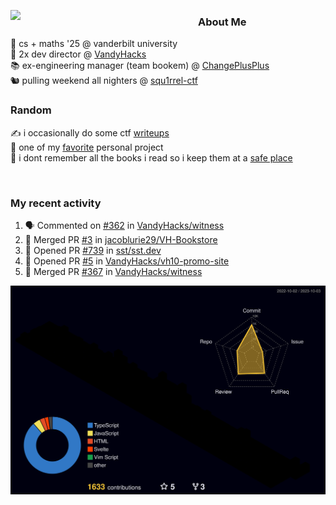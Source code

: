 <!-- 
Hey what are you doing here? 
I admire your curiosity tho
Shoot me an email (zinean00 at gmail dot com)
Let's connect! 
-->

<p float="left">
  <img src='https://imgur.com/nGM66Ev.png' width='300' align="left">
  <p>
    
  <h3>About Me</h3>
  🏫 cs + maths '25 @ vanderbilt university <br>
  🌊 2x dev director @ <a href="https://github.com/vandyhacks">VandyHacks</a> <br>
  📚 ex-engineering manager (team bookem) @ <a href="https://github.com/changeplusplusvandy">ChangePlusPlus<a> <br>
  🐿 pulling weekend all nighters @ <a href="https://github.com/squ1rrel-ctf">squ1rrel-ctf</a> <br>
  
  <h3>Random</h3>
  ✍️ i occasionally do some ctf <a href="https://squ1rrel.dev/author/zineanteoh">writeups</a> <br>
  📱 one of my <a href="https://github.com/zineanteoh/vinkybox-app">favorite</a> personal project<br>
  📖 i dont remember all the books i read so i keep them at a <a href="https://www.goodreads.com/user/show/80901669-zi">safe place</a>
  </p>
  
</p>

<br>
<!-- <i>generated by <a href="https://labs.openai.com/s/0hW1r6PFYo3Zh0a7UoxK2AMp" target="_blank">dall-e 2</a></i> -->

<h3>My recent activity</h3>

<!--START_SECTION:activity-->
1. 🗣 Commented on [#362](https://github.com/VandyHacks/witness/pull/362#issuecomment-1745878906) in [VandyHacks/witness](https://github.com/VandyHacks/witness)
2. 🎉 Merged PR [#3](https://github.com/jacoblurie29/VH-Bookstore/pull/3) in [jacoblurie29/VH-Bookstore](https://github.com/jacoblurie29/VH-Bookstore)
3. 💪 Opened PR [#739](https://github.com/sst/sst.dev/pull/739) in [sst/sst.dev](https://github.com/sst/sst.dev)
4. 💪 Opened PR [#5](https://github.com/VandyHacks/vh10-promo-site/pull/5) in [VandyHacks/vh10-promo-site](https://github.com/VandyHacks/vh10-promo-site)
5. 🎉 Merged PR [#367](https://github.com/VandyHacks/witness/pull/367) in [VandyHacks/witness](https://github.com/VandyHacks/witness)
<!--END_SECTION:activity-->

![](./profile-3d-contrib/profile-night-rainbow.svg)
